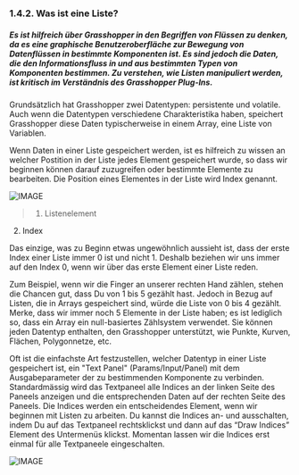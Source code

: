 ### 1.4.2. Was ist eine Liste?

##### Es ist hilfreich über Grasshopper in den Begriffen von Flüssen zu denken, da es eine graphische Benutzeroberfläche zur Bewegung von Datenflüssen in bestimmte Komponenten ist. Es sind jedoch die Daten, die den Informationsfluss in und aus bestimmten Typen von Komponenten bestimmen. Zu verstehen, wie Listen manipuliert werden, ist kritisch im Verständnis des Grasshopper Plug-Ins.

Grundsätzlich hat Grasshopper zwei Datentypen: persistente und volatile. Auch wenn die Datentypen verschiedene Charakteristika haben, speichert Grasshopper diese Daten typischerweise in einem Array, eine Liste von Variablen.

Wenn Daten in einer Liste gespeichert werden, ist es hilfreich zu wissen an welcher Postition in der Liste jedes Element gespeichert wurde, so dass wir beginnen können darauf zuzugreifen oder bestimmte Elemente zu bearbeiten. Die Position eines Elementes in der Liste wird Index genannt.

![IMAGE](images/1-4-2/1-4-2_001-list-index.png)
>1. Listenelement
2. Index

Das einzige, was zu Beginn etwas ungewöhnlich aussieht ist, dass der erste Index einer Liste immer 0 ist und nicht 1. Deshalb beziehen wir uns immer auf den Index 0, wenn wir über das erste Element einer Liste reden.

Zum Beispiel, wenn wir die Finger an unserer rechten Hand zählen, stehen die Chancen gut, dass Du von 1 bis 5 gezählt hast. Jedoch in Bezug auf Listen, die in Arrays gespeichert sind, würde die Liste von 0 bis 4 gezählt. Merke, dass wir immer noch 5 Elemente in der Liste haben; es ist lediglich so, dass ein Array ein null-basiertes Zählsystem verwendet. Sie können jeden Datentyp enthalten, den Grasshopper unterstützt, wie Punkte, Kurven, Flächen, Polygonnetze, etc.

Oft ist die einfachste Art festzustellen, welcher Datentyp in einer Liste gespeichert ist, ein "Text Panel" (Params/Input/Panel) mit dem Ausgabeparameter der zu bestimmenden Komponente zu verbinden. Standardmässig wird das Textpaneel alle Indices an der linken Seite des Paneels anzeigen und die entsprechenden Daten auf der rechten Seite des Paneels. Die Indices werden ein entscheidendes Element, wenn wir beginnen mit Listen zu arbeiten. Du kannst die Indices an- und ausschalten, indem Du auf das Textpaneel rechtsklickst und dann auf das “Draw Indices” Element des Untermenüs klickst. Momentan lassen wir die Indices erst einmal für alle Textpaneele eingeschalten.

![IMAGE](images/1-4-2/1-4-2_002-list-menu.png)
